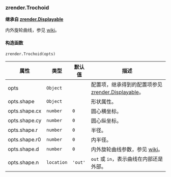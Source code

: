 ---
---

### zrender.Trochoid

**继承自 [zrender.Displayable](#zrenderdisplayable)**

内外旋轮曲线，参见 [wiki](https://en.wikipedia.org/wiki/Trochoid)。

#### 构造函数

`zrender.Trochoid(opts)`

|属性|类型|默认值|描述|
|---|---|---|---|
|opts|`Object`||配置项，继承得到的配置项参见 [zrender.Displayable](#zrenderdisplayable)。|
|opts.shape|`Object`||形状属性。|
|opts.shape.cx|`number`|`0`|圆心横坐标。|
|opts.shape.cy|`number`|`0`|圆心纵坐标。|
|opts.shape.r|`number`|`0`|半径。|
|opts.shape.r0|`number`|`0`|内半径。|
|opts.shape.d|`number`|`0`|内外旋轮曲线参数，参见 [wiki](https://en.wikipedia.org/wiki/Trochoid)。|
|opts.shape.n|`location`|`'out'`|`out` 或 `in`，表示曲线在内部还是外部。|
